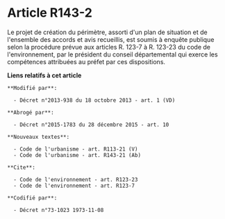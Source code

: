 # Article R143-2

Le projet de création du périmètre, assorti d'un plan de situation et de l'ensemble des accords et avis recueillis, est
soumis à enquête publique selon la procédure prévue aux articles R. 123-7 à R. 123-23 du code de l'environnement, par le
président du conseil départemental qui exerce les compétences attribuées au préfet par ces dispositions.

**Liens relatifs à cet article**

	**Modifié par**:

	  - Décret n°2013-938 du 18 octobre 2013 - art. 1 (VD)

	**Abrogé par**:

	  - Décret n°2015-1783 du 28 décembre 2015 - art. 10

	**Nouveaux textes**:

	  - Code de l'urbanisme - art. R113-21 (V)
	  - Code de l'urbanisme - art. R143-21 (Ab)

	**Cite**:

	  - Code de l'environnement - art. R123-23
	  - Code de l'environnement - art. R123-7

	**Codifié par**:

	  - Décret n°73-1023 1973-11-08

